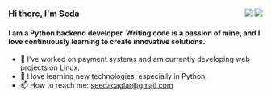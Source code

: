### Hi there, I'm Seda <img align="right" src="https://badges.frapsoft.com/os/v2/open-source.svg?v=103"><img align="right" src="https://visitor-badge.laobi.icu/badge?page_id=sdcaglar.sdcaglar">

#### I am a Python backend developer. Writing code is a passion of mine, and I love continuously learning to create innovative solutions.

- 🔭 I’ve worked on payment systems and am currently developing web projects on Linux.
- 🌱 I love learning new technologies, especially in Python.
- 📫 How to reach me: seedacaglar@gmail.com

<!--
**sdcaglar/sdcaglar** is a ✨ _special_ ✨ repository because its `README.md` (this file) appears on your GitHub profile.

Here are some ideas to get you started:

- 🔭 I’m currently working on ...
- 🌱 I’m currently learning ...
- 👯 I’m looking to collaborate on ...
- 🤔 I’m looking for help with ...
- 💬 Ask me about ...
- 📫 How to reach me: ...
- 😄 Pronouns: ...
- ⚡ Fun fact: ...
-->